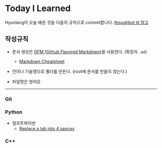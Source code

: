 # Today I Learned
Hyunlang이 오늘 배운 것을 다음의 규칙으로 commit합니다. [thoughbot til 참고](https://github.com/thoughtbot/til)
## 작성규칙
* 문서 생성은 [GFM (Github Flavored Markdown)](https://help.github.com/en/github/writing-on-github)을 사용한다. (확장자 `.md`)
   
   * [Markdown Cheatsheet](https://github.com/adam-p/markdown-here/wiki/Markdown-Cheatsheet#lines)
* 언어나 기술명으로 폴더를 만든다. (root에 문서를 만들지 않는다.)
* 파일명은 영어로
---
### Git
### Python
   - 점프투파이썬
     - [Replace a tab into 4 sapces](https://github.com/HyunlangBan/TIL_Hyunlang/blob/master/Python/Replace%20a%20tab%20into%204%20spaces.md)
### C++
 

